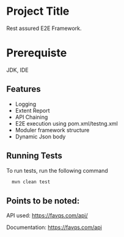 
# Project Title

Rest assured E2E Framework.


# Prerequiste
JDK, IDE




## Features

- Logging
- Extent Report
- API Chaining
- E2E execution using pom.xml/testng.xml
- Moduler framework structure
- Dynamic Json body





## Running Tests

To run tests, run the following command

```bash
  mvn clean test
```


## Points to be noted:

API used: https://favqs.com/api/

Documentation: https://favqs.com/api
